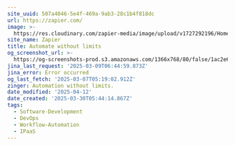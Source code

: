 ```yaml
---
site_uuid: 507a4046-5e4f-469a-9ab3-28c1b4f818dc
url: https://zapier.com/
image: >-
  https://res.cloudinary.com/zapier-media/image/upload/v1727292196/Homepage%20%E2%80%94%20Sept%202024/og-hp-sept_vp4sy3.png
site_name: Zapier
title: Automate without limits
og_screenshot_url: >-
  https://og-screenshots-prod.s3.amazonaws.com/1366x768/80/false/1ac2e617ebbc05ad032583bbb8dde7022d9ed6ecf594c0493ae4edb3996dd4d6.jpeg
jina_last_request: '2025-03-09T06:44:59.873Z'
jina_error: Error occurred
og_last_fetch: '2025-03-07T05:19:02.912Z'
zinger: Automation without limits.
date_modified: '2025-04-12'
date_created: '2025-03-30T05:44:14.867Z'
tags:
  - Software-Development
  - DevOps
  - Workflow-Automation
  - IPaaS
---
```














